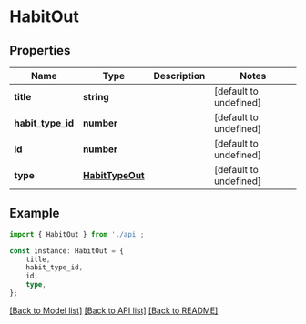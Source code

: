 # HabitOut


## Properties

Name | Type | Description | Notes
------------ | ------------- | ------------- | -------------
**title** | **string** |  | [default to undefined]
**habit_type_id** | **number** |  | [default to undefined]
**id** | **number** |  | [default to undefined]
**type** | [**HabitTypeOut**](HabitTypeOut.md) |  | [default to undefined]

## Example

```typescript
import { HabitOut } from './api';

const instance: HabitOut = {
    title,
    habit_type_id,
    id,
    type,
};
```

[[Back to Model list]](../README.md#documentation-for-models) [[Back to API list]](../README.md#documentation-for-api-endpoints) [[Back to README]](../README.md)
